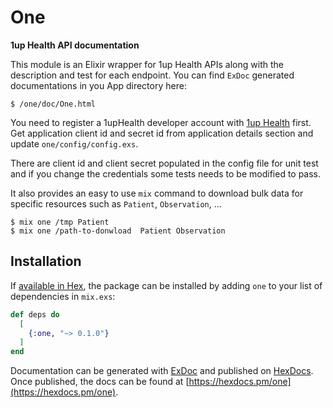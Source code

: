 # One

**1up Health API documentation**

This module is an Elixir wrapper for 1up Health APIs along with the description and test for each endpoint.
You can find `ExDoc` generated documentations in you App directory here: 

``$ /one/doc/One.html``

You need to register a 1upHealth developer account with [1up Health](https://1up.health/dev/quick-start) first. Get application client id and secret id from application details section and update `one/config/config.exs`.

There are client id and client secret populated in the config file for unit test and if you change the credentials some tests needs to be modified to pass. 

It also provides an easy to use `mix` command to download bulk data for specific resources such as `Patient`, `Observation`, ...

```
$ mix one /tmp Patient 
$ mix one /path-to-donwload  Patient Observation
```


## Installation

If [available in Hex](https://hex.pm/docs/publish), the package can be installed
by adding `one` to your list of dependencies in `mix.exs`:

```elixir
def deps do
  [
    {:one, "~> 0.1.0"}
  ]
end
```

Documentation can be generated with [ExDoc](https://github.com/elixir-lang/ex_doc)
and published on [HexDocs](https://hexdocs.pm). Once published, the docs can
be found at [https://hexdocs.pm/one](https://hexdocs.pm/one).

